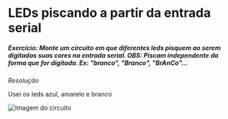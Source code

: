 # LEDs piscando a partir da entrada serial
##### Exercício: Monte um circuito em que diferentes leds pisquem ao serem digitadas suas cores na entrada serial. OBS: Piscam independente da forma que for digitada. Ex: "branco", "Branco", "BrAnCo"...

_Resolução_


Usei os leds azul, amarelo e branco


![Imagem do circuito](https://i.ibb.co/T00KX07/ledserial.png)